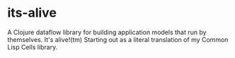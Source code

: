 # its-alive
A Clojure dataflow library for building application models that run by themselves. It's alive!(tm) Starting out as a literal translation of my Common Lisp Cells library.
